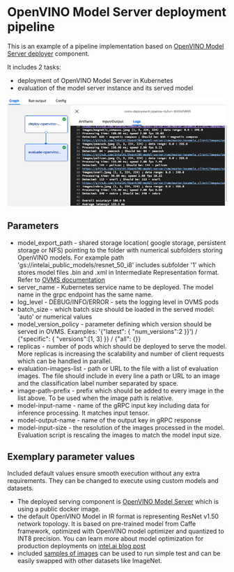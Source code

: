 # OpenVINO Model Server deployment pipeline

This is an example of a pipeline implementation based on [OpenVINO Model Server deployer](../../../components/openvino/ovms-deployer) component.

It includes 2 tasks:

- deployment of OpenVINO Model Server in Kubernetes
- evaluation of the model server instance and its served model

![Deployer pipeline](deployer.png)

## Parameters

- model_export_path - shared storage location( google storage, persistent storage or NFS) pointing to the folder with numerical subfolders storing OpenVINO models.
  For example path 'gs://intelai_public_models/resnet_50_i8' includes subfolder '1' which stores model files .bin and .xml in Intermediate Representation format.
  Refer to [OVMS documentation](https://github.com/IntelAI/OpenVINO-model-server/blob/master/docs/docker_container.md#preparing-the-models)
- server_name - Kubernetes service name to be deployed. The model name in the grpc endpoint has the same name.
- log_level - DEBUG/INFO/ERROR - sets the logging level in OVMS pods
- batch_size - which batch size should be loaded in the served model: 'auto' or numerical values
- model_version_policy - parameter defining which version should be served in OVMS. Examples: '{"latest": { "num_versions":2 }}') /
  {"specific": { "versions":[1, 3] }} / {"all": {}}
- replicas - number of pods which should be deployed to serve the model. More replicas is increasing the scalability and number of client requests which can be handled in parallel.
- evaluation-images-list - path or URL to the file with a list of evaluation images. The file should include in every line a path or URL to an image and the classification label number separated by space.
- image-path-prefix - prefix which should be added to every image in the list above. To be used when the image path is relative.
- model-input-name - name of the gRPC input key including data for inference processing. It matches input tensor.
- model-output-name - name of the output key in gRPC response
- model-input-size - the resolution of the images processed in the model. Evaluation script is rescaling the images to match the model input size.

## Exemplary parameter values

Included default values ensure smooth execution without any extra requirements. They can be changed to execute using custom
models and datasets.

- The deployed serving component is [OpenVINO Model Server](https://github.com/IntelAI/OpenVINO-model-server) which is using a public docker image.
- the default OpenVINO Model in IR format is representing ResNet v1.50 network topology.
  It is based on pre-trained model from Caffe framework, optimized with OpenVINO model optimizer and quantized to INT8 precision.
  You can learn more about model optimization for production deployments on [intel.ai blog post](https://www.intel.ai/introducing-int8-quantization-for-fast-cpu-inference-using-openvino/#gs.2kxdii)
- included [samples of images](https://raw.githubusercontent.com/IntelAI/OpenVINO-model-server/master/example_client/input_images.txt)
  can be used to run simple test and can be easily swapped with other datasets like ImageNet.
